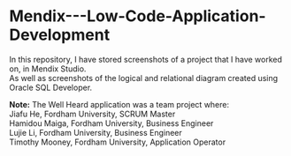 # Mendix---Low-Code-Application-Development
In this repository, I have stored screenshots of a project that I have worked on, in Mendix Studio.<br/>
As well as screenshots of the logical and relational diagram created using Oracle SQL Developer.

**Note:** The Well Heard application was a team project where:\
 Jiafu He, Fordham University, SCRUM Master<br/>
 Hamidou Maiga, Fordham University, Business Engineer<br/>
 Lujie Li, Fordham University, Business Engineer<br/>
 Timothy Mooney, Fordham University, Application Operator<br/>
